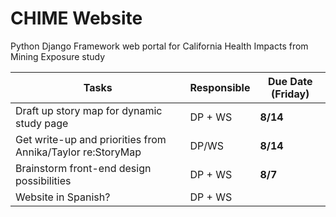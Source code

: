 # CHIME Website
Python Django Framework web portal for California Health Impacts from Mining Exposure study

Tasks | Responsible | Due Date (Friday)
------- | -------- | -------- 
Draft up story map for dynamic study page | DP + WS | **8/14**
Get write-up and priorities from Annika/Taylor re:StoryMap | DP/WS | **8/14**
Brainstorm front-end design possibilities | DP + WS | **8/7**
Website in Spanish? | DP + WS | 
  
